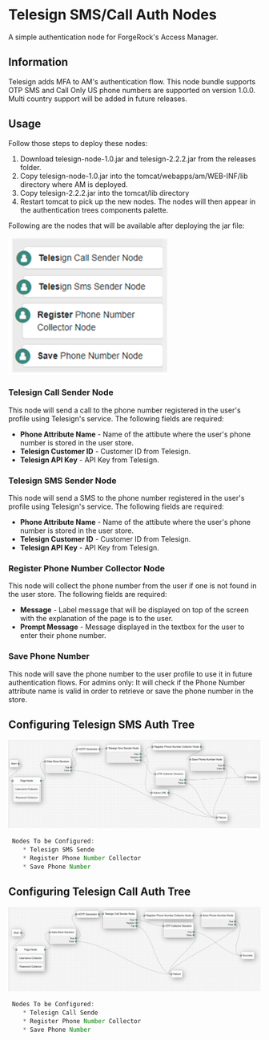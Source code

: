 <!--
 * The contents of this file are subject to the terms of the Common Development and
 * Distribution License (the License). You may not use this file except in compliance with the
 * License.
 *
 * You can obtain a copy of the License at legal/CDDLv1.0.txt. See the License for the
 * specific language governing permission and limitations under the License.
 *
 * When distributing Covered Software, include this CDDL Header Notice in each file and include
 * the License file at legal/CDDLv1.0.txt. If applicable, add the following below the CDDL
 * Header, with the fields enclosed by brackets [] replaced by your own identifying
 * information: "Portions copyright [year] [name of copyright owner]".
 *
 * Copyright ${data.get('yyyy')} ForgeRock AS.
-->
# Telesign SMS/Call Auth Nodes
A simple authentication node for ForgeRock's Access Manager.

## Information

Telesign adds MFA to AM's authentication flow. This node bundle supports OTP SMS and Call
Only US phone numbers are supported on version 1.0.0. Multi country support will be added in future releases.
## Usage

Follow those steps to deploy these nodes:

1) Download telesign-node-1.0.jar and telesign-2.2.2.jar from the releases folder.
2) Copy telesign-node-1.0.jar into the tomcat/webapps/am/WEB-INF/lib directory where AM is deployed. 
3) Copy telesign-2.2.2.jar into the tomcat/lib directory
4) Restart tomcat to pick up the new nodes. The nodes will then appear in the authentication trees components palette.


Following are the nodes that will be available after deploying the jar file:

![SAML_TREE](./list-nodes.png)



### Telesign Call Sender Node
This node will send a call to the phone number registered in the user's profile using Telesign's service. The following fields are required:
* **Phone Attribute Name** - Name of the attibute where the user's phone number is stored in the user store.
* **Telesign Customer ID** - Customer ID from Telesign.
* **Telesign API Key** - API Key from Telesign.

### Telesign SMS Sender Node
This node will send a SMS to the phone number registered in the user's profile using Telesign's service. The following fields are required:
* **Phone Attribute Name** - Name of the attibute where the user's phone number is stored in the user store.
* **Telesign Customer ID** - Customer ID from Telesign.
* **Telesign API Key** - API Key from Telesign.

### Register Phone Number Collector Node
This node will collect the phone number from the user if one is not found in the user store. The following fields are required:
* **Message** - Label message that will be displayed on top of the screen with the explanation of the page is to the user.
* **Prompt Message** - Message displayed in the textbox for the user to enter their phone number.


### Save Phone Number
This node will save the phone number to the user profile to use it in future authentication flows. For admins only: It will check if the Phone Number attribute name is valid in order to retrieve or save the phone number in the store.


## Configuring Telesign SMS Auth Tree

![Telesign_SMS_Tree](./example-sms.png)


```js
 Nodes To be Configured:
    * Telesign SMS Sende
    * Register Phone Number Collector
    * Save Phone Number
```

## Configuring Telesign Call Auth Tree

![Telesign_SMS_Tree](./example-call.png)


```js
 Nodes To be Configured:
    * Telesign Call Sende
    * Register Phone Number Collector
    * Save Phone Number
```







        






 




